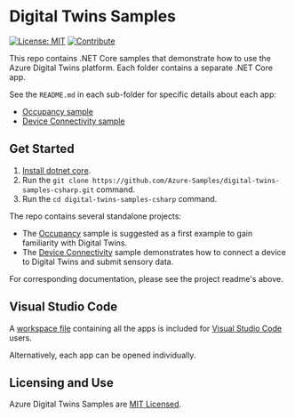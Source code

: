 # Digital Twins Samples 
[![License: MIT](https://img.shields.io/badge/License-MIT-yellow.svg)](https://opensource.org/licenses/MIT) [![Contribute](https://img.shields.io/badge/PR%27s-welcome-brightgreen.svg)](CONTRIBUTING.md)

This repo contains .NET Core samples that demonstrate how to use the Azure Digital Twins platform. Each folder contains a separate .NET Core app.  

See the `README.md` in each sub-folder for specific details about each app:

* [Occupancy sample](./occupancy-quickstart/README.md)
* [Device Connectivity sample](./device-connectivity/README.md)

## Get Started

1. [Install dotnet core](https://www.microsoft.com/net/download).
1. Run the `git clone https://github.com/Azure-Samples/digital-twins-samples-csharp.git` command.
1. Run the `cd digital-twins-samples-csharp` command.

The repo contains several standalone projects:

- The [Occupancy](./occupancy-quickstart/readme.md) sample is suggested as a first example to gain familiarity with Digital Twins.
- The [Device Connectivity](./device-connectivity/readme.md) sample demonstrates how to connect a device to Digital Twins and submit sensory data.

For corresponding documentation, please see the project readme's above.

## Visual Studio Code

A [workspace file](./digital-twins-samples.code-workspace) containing all the apps is included for [Visual Studio Code](https://code.visualstudio.com/) users.

Alternatively, each app can be opened individually.

## Licensing and Use

Azure Digital Twins Samples are [MIT Licensed](./LICENSE.md).
